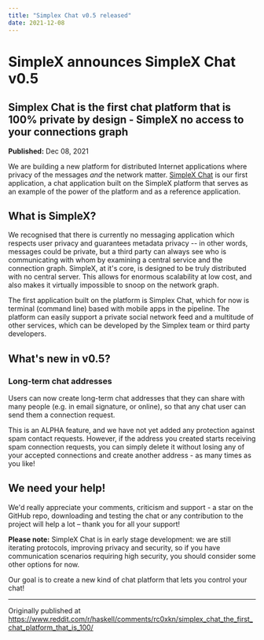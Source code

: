 ```yaml
---
title: "Simplex Chat v0.5 released"
date: 2021-12-08
---
```

# SimpleX announces SimpleX Chat v0.5 

## Simplex Chat is the first chat platform that is 100% private by design - SimpleX no access to your connections graph

**Published:** Dec 08, 2021

We are building a new platform for distributed Internet applications where privacy of the messages _and_ the network matter. [SimpleX Chat](https://github.com/simplex-chat/simplex-chat) is our first application, a chat application built on the SimpleX platform that  serves as an example of the power of the platform and as a reference application.

## What is SimpleX?

We recognised that there is currently no messaging application which respects user privacy and guarantees metadata privacy -- in other words, messages could be private, but a third party can always see who is communicating with whom by examining a central service and the connection graph.  SimpleX, at it's core, is designed to be truly distributed with no central server.  This allows for enormous scalability at low cost, and also makes it virtually impossible to snoop on the network graph.

The first application built on the platform is Simplex Chat, which for now is terminal (command line) based with mobile apps in the pipeline.  The platform can easily support a private social network feed and a multitude of other services, which can be developed by the Simplex team or third party developers.

## What's new in v0.5?

### Long-term chat addresses
Users can now create long-term chat addresses that they can share with many people (e.g. in email signature, or online), so that any chat user can send them a connection request.

This is an ALPHA feature, and we have not yet added any protection against spam contact requests. However, if the address you created starts receiving spam connection requests, you can simply delete it without losing any of your accepted connections and create another address - as many times as you like!

## We need your help!

We'd really appreciate your comments, criticism and support - a star on the GitHub repo, downloading and testing the chat or any contribution to the project will help a lot – thank you for all your support!

**Please note:** SimpleX Chat is in early stage development: we are still iterating protocols, improving privacy and security, so if you have communication scenarios requiring high security, you should consider some other options for now.

Our goal is to create a new kind of chat platform that lets you control your chat!

---

Originally published at https://www.reddit.com/r/haskell/comments/rc0xkn/simplex_chat_the_first_chat_platform_that_is_100/
